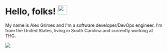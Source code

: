 # Hello, folks! <img src="https://raw.githubusercontent.com/MartinHeinz/MartinHeinz/master/wave.gif" width="30px">

My name is Alex Grimes and I'm a software developer/DevOps engineer. I'm from the United States, living in South Carolina and currently working at THG. 

<img align="center" src="https://camo.githubusercontent.com/6b924e66eec2a7cdd91d3df4bf837bb650e5f3e1156a40cec657af2fa070dae7/68747470733a2f2f6769746875622d726561646d652d73746174732e76657263656c2e6170702f6170692f746f702d6c616e67732f3f757365726e616d653d4d617274696e4865696e7a26686964653d6a6176612c68746d6c2c746578267469746c655f636f6c6f723d66666666666626746578745f636f6c6f723d6339636163632669636f6e5f636f6c6f723d3262626338612662675f636f6c6f723d316431663231266c616e67735f636f756e743d33" data-canonical-src="https://github-readme-stats.vercel.app/api/top-langs/?username=Alex-Grimes;tex&amp;title_color=ffffff&amp;text_color=c9cacc&amp;icon_color=2bbc8a&amp;bg_color=1d1f21&amp" style="max-width: 100%;">

